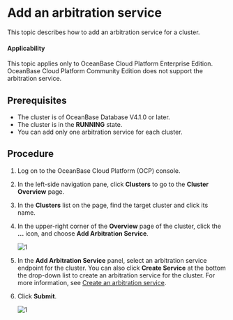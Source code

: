 # Add an arbitration service

This topic describes how to add an arbitration service for a cluster.

<main id="notice" type='notice'>
<h4>Applicability</h4>
<p>This topic applies only to OceanBase Cloud Platform Enterprise Edition. OceanBase Cloud Platform Community Edition does not support the arbitration service. </p>
</main>

## Prerequisites

* The cluster is of OceanBase Database V4.1.0 or later.
* The cluster is in the **RUNNING** state.
* You can add only one arbitration service for each cluster.

## Procedure

1. Log on to the OceanBase Cloud Platform (OCP) console.

2. In the left-side navigation pane, click **Clusters** to go to the **Cluster Overview** page.

3. In the **Clusters** list on the page, find the target cluster and click its name.

4. In the upper-right corner of the **Overview** page of the cluster, click the **...** icon, and choose **Add Arbitration Service**.

    ![1](https://obbusiness-private.oss-cn-shanghai.aliyuncs.com/doc/img/ocp/410/%E9%9B%86%E7%BE%A4%E6%B7%BB%E5%8A%A0%E4%BB%B2%E8%A3%81%E6%9C%8D%E5%8A%A1-1.png)

5. In the **Add Arbitration Service** panel, select an arbitration service endpoint for the cluster. You can also click **Create Service** at the bottom the drop-down list to create an arbitration service for the cluster. For more information, see [Create an arbitration service](../400.manage-arbitration-services/200.creat-arbitration-services.md).

6. Click **Submit**.

   ![1](https://obbusiness-private.oss-cn-shanghai.aliyuncs.com/doc/img/ocp/410/%E9%9B%86%E7%BE%A4%E6%B7%BB%E5%8A%A0%E4%BB%B2%E8%A3%81%E9%80%89%E6%8B%A9%E5%9C%B0%E5%9D%80-1.png)
